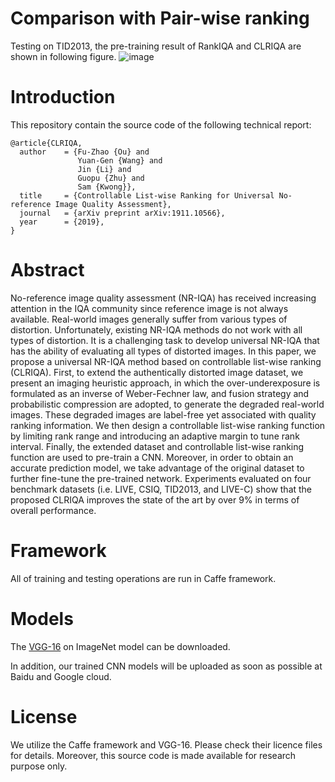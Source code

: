 # Comparison with Pair-wise ranking

Testing on TID2013, the pre-training result of RankIQA and CLRIQA are shown in following figure.
![image](https://github.com/GZHU-Image-Lab/CLRIQA/blob/master/comparison.png)


# Introduction

This repository contain the source code of the following technical report:

    @article{CLRIQA,
      author    = {Fu-Zhao {Ou} and
                   Yuan-Gen {Wang} and
                   Jin {Li} and
                   Guopu {Zhu} and
                   Sam {Kwong}},
      title     = {Controllable List-wise Ranking for Universal No-reference Image Quality Assessment},
      journal   = {arXiv preprint arXiv:1911.10566},
      year      = {2019},
    }

# Abstract

No-reference image quality assessment (NR-IQA) has received increasing attention in the IQA community since reference image is not always available. Real-world images generally suffer from various types of distortion. Unfortunately, existing NR-IQA methods do not work with all types of distortion. It is a challenging task to develop universal NR-IQA that has the ability of evaluating all types of distorted images. In this paper, we propose a universal NR-IQA method based on controllable list-wise ranking (CLRIQA). First, to extend the authentically distorted image dataset, we present an imaging heuristic approach, in which the over-underexposure is formulated as an inverse of Weber-Fechner law, and fusion strategy and probabilistic compression are adopted, to generate the degraded real-world images. These degraded images are label-free yet associated with quality ranking information. We then design a controllable list-wise ranking function by limiting rank range and introducing an adaptive margin to tune rank interval. Finally, the extended dataset and controllable list-wise ranking function are used to pre-train a CNN. Moreover, in order to obtain an accurate prediction model, we take advantage of the original dataset to further fine-tune the pre-trained network. Experiments evaluated on four benchmark datasets (i.e. LIVE, CSIQ, TID2013, and LIVE-C) show that the proposed CLRIQA improves the state of the art by over 9% in terms of overall performance.

# Framework

All of training and testing operations are run in Caffe framework.

# Models
The [VGG-16](https://gist.github.com/ksimonyan/211839e770f7b538e2d8#file-readme-md) on ImageNet model can be downloaded.

In addition, our trained CNN models will be uploaded as soon as possible at Baidu and Google cloud.

# License

We utilize the Caffe framework and VGG-16. Please check their licence files for details. Moreover, this source code is made available for research purpose only. 
